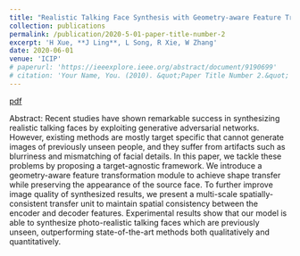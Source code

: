 ```yaml
---
title: "Realistic Talking Face Synthesis with Geometry-aware Feature Transformation"
collection: publications
permalink: /publication/2020-5-01-paper-title-number-2
excerpt: 'H Xue, **J Ling**, L Song, R Xie, W Zhang'
date: 2020-06-01
venue: 'ICIP'
# paperurl: 'https://ieeexplore.ieee.org/abstract/document/9190699'
# citation: 'Your Name, You. (2010). &quot;Paper Title Number 2.&quot; <i>Journal 1</i>. 1(2).'
---
```

<!-- This paper is about the number 2. The number 3 is left for future work. -->

[pdf](https://ieeexplore.ieee.org/abstract/document/9190699)

Abstract: Recent studies have shown remarkable success in synthesizing realistic talking faces by exploiting generative adversarial networks. However, existing methods are mostly target specific that cannot generate images of previously unseen people, and they suffer from artifacts such as blurriness and mismatching of facial details. In this paper, we tackle these problems by proposing a target-agnostic framework. We introduce a geometry-aware feature transformation module to achieve shape transfer while preserving the appearance of the source face. To further improve image quality of synthesized results, we present a multi-scale spatially-consistent transfer unit to maintain spatial consistency between the encoder and decoder features. Experimental results show that our model is able to synthesize photo-realistic talking faces which are previously unseen, outperforming state-of-the-art methods both qualitatively and quantitatively.